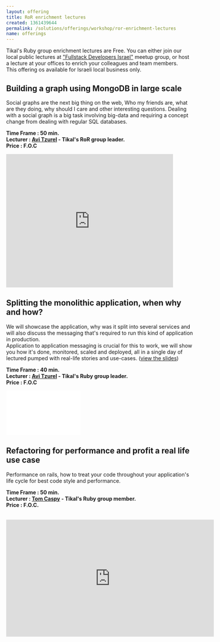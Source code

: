 ```yaml
---
layout: offering
title: RoR enrichment lectures
created: 1361439644
permalink: /solutions/offerings/workshop/ror-enrichment-lectures
name: offerings
---
```

<p style="margin-bottom: 0in">Tikal&#39;s Ruby group enrichment lectures are&nbsp;Free.&nbsp;You can either join our local public lectures at&nbsp;<a href="http://www.meetup.com/full-stack-developer-il/">&quot;Fullstack Developers Israel&quot;</a>&nbsp;meetup group, or host a lecture at your offices to enrich your colleagues and team members.&nbsp;<br />
​This offering os available for Israeli local business only.</p>
<h2>Building a graph using MongoDB in large scale</h2><div class='offering-description'><p>Social graphs are the next big thing on the web, Who my friends are, what are they doing, why should I care and other interesting questions. Dealing with a social graph is a big task involving big-data and requiring a concept change from dealing with regular SQL databases.</p>

<p><strong>Time Frame : 50 min.&nbsp;<br />
Lecturer : <a href="http://www.tikalk.com/ruby/avit">Avi Tzurel</a> - Tikal&#39;s RoR group leader.<br />
Price : F.O.C</strong></p>

<p><iframe allowfullscreen="" frameborder="0" height="359" src="http://blip.tv/play/grVLg5HBCQA.html?p=1" width="450"></iframe><embed src="http://a.blip.tv/api.swf#grVLg5HBCQA" style="display:none" type="application/x-shockwave-flash"></embed></p>
</div><h2>Splitting the monolithic application, when why and how? </h2><div class='offering-description'><p>We will showcase the application, why was it split into several services and will also discuss the messaging that&#39;s required to run this kind of application in production. &nbsp;<br />
Application to application messaging is crucial for this to work, we will show you how it&#39;s done, monitored, scaled and deployed, all in a single day of lectured pumped with real-life stories and use-cases.&nbsp;(<a href="https://speakerdeck.com/kensodev/scaling-extending-and-expanding-your-apps-through-messaging">view the slides</a>)</p>

<p><strong>Time Frame : 40 min.&nbsp;<br />
Lecturer :&nbsp;<a href="http://www.tikalk.com/ruby/avit">Avi Tzurel</a>&nbsp;- Tikal&#39;s Ruby group leader.<br />
Price : F.O.C</strong></p>

<p><iframe allowfullscreen="" frameborder="0" height="120" src="//www.youtube.com/embed/sAdVFD7W4GU" width="200"></iframe></p>
</div><h2>Refactoring for performance and profit a real life use case</h2><div class='offering-description'><p>Performance on rails, how to treat your code throughout your application&#39;s life cycle for best code style and performance.</p>

<p><strong>Time Frame : 50 min.&nbsp;<br />
Lecturer : <a href="http://www.tikalk.com/ruby/tom">Tom&nbsp;Caspy</a>&nbsp;- Tikal&#39;s Ruby group member.<br />
Price : F.O.C.</strong></p>

<p><br />
<iframe allowfullscreen="" frameborder="0" height="315" src="http://www.youtube.com/embed/8EfYdFJDAEE" width="560"></iframe></p>
</div>
